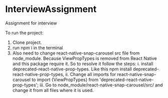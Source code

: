 # InterviewAssignment
Assignment for interview

To run the project: 
  1. Clone project.
  2. run npm i in the terminal
  3. Also need to change react-native-snap-carousel src file from node_module. Because ViewPropTypes is removed from React Native and this package require it. So to resolve it follow the steps:
        i. install deprecated-react-native-prop-types. Like this npm install deprecated-react-native-prop-types,
        ii. Change all imports for react-native-snap-carousel to import {ViewPropTypes} from 'deprecated-react-native-prop-types';
        iii. Go to node_module/react-native-snap-carousel/src/ and change it from all files where it is used.

